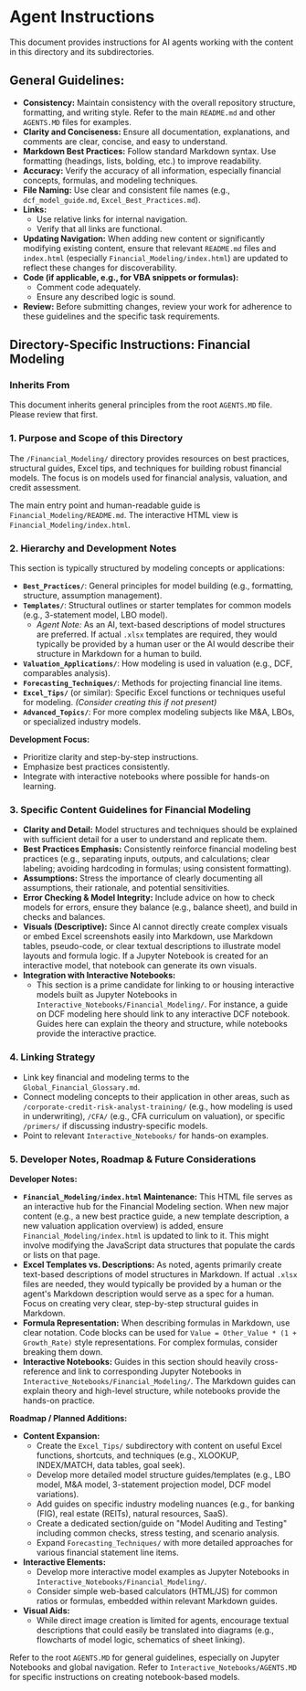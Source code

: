 # Agent Instructions

This document provides instructions for AI agents working with the content in this directory and its subdirectories.

## General Guidelines:

*   **Consistency:** Maintain consistency with the overall repository structure, formatting, and writing style. Refer to the main `README.md` and other `AGENTS.MD` files for examples.
*   **Clarity and Conciseness:** Ensure all documentation, explanations, and comments are clear, concise, and easy to understand.
*   **Markdown Best Practices:** Follow standard Markdown syntax. Use formatting (headings, lists, bolding, etc.) to improve readability.
*   **Accuracy:** Verify the accuracy of all information, especially financial concepts, formulas, and modeling techniques.
*   **File Naming:** Use clear and consistent file names (e.g., `dcf_model_guide.md`, `Excel_Best_Practices.md`).
*   **Links:**
    *   Use relative links for internal navigation.
    *   Verify that all links are functional.
*   **Updating Navigation:** When adding new content or significantly modifying existing content, ensure that relevant `README.md` files and `index.html` (especially `Financial_Modeling/index.html`) are updated to reflect these changes for discoverability.
*   **Code (if applicable, e.g., for VBA snippets or formulas):**
    *   Comment code adequately.
    *   Ensure any described logic is sound.
*   **Review:** Before submitting changes, review your work for adherence to these guidelines and the specific task requirements.

## Directory-Specific Instructions: Financial Modeling

### Inherits From
This document inherits general principles from the root `AGENTS.MD` file. Please review that first.

### 1. Purpose and Scope of this Directory
The `/Financial_Modeling/` directory provides resources on best practices, structural guides, Excel tips, and techniques for building robust financial models. The focus is on models used for financial analysis, valuation, and credit assessment.

The main entry point and human-readable guide is `Financial_Modeling/README.md`.
The interactive HTML view is `Financial_Modeling/index.html`.

### 2. Hierarchy and Development Notes
This section is typically structured by modeling concepts or applications:
*   **`Best_Practices/`**: General principles for model building (e.g., formatting, structure, assumption management).
*   **`Templates/`**: Structural outlines or starter templates for common models (e.g., 3-statement model, LBO model).
    *   *Agent Note:* As an AI, text-based descriptions of model structures are preferred. If actual `.xlsx` templates are required, they would typically be provided by a human user or the AI would describe their structure in Markdown for a human to build.
*   **`Valuation_Applications/`**: How modeling is used in valuation (e.g., DCF, comparables analysis).
*   **`Forecasting_Techniques/`**: Methods for projecting financial line items.
*   **`Excel_Tips/`** (or similar): Specific Excel functions or techniques useful for modeling. *(Consider creating this if not present)*
*   **`Advanced_Topics/`**: For more complex modeling subjects like M&A, LBOs, or specialized industry models.

**Development Focus:**
*   Prioritize clarity and step-by-step instructions.
*   Emphasize best practices consistently.
*   Integrate with interactive notebooks where possible for hands-on learning.

### 3. Specific Content Guidelines for Financial Modeling
*   **Clarity and Detail:** Model structures and techniques should be explained with sufficient detail for a user to understand and replicate them.
*   **Best Practices Emphasis:** Consistently reinforce financial modeling best practices (e.g., separating inputs, outputs, and calculations; clear labeling; avoiding hardcoding in formulas; using consistent formatting).
*   **Assumptions:** Stress the importance of clearly documenting all assumptions, their rationale, and potential sensitivities.
*   **Error Checking & Model Integrity:** Include advice on how to check models for errors, ensure they balance (e.g., balance sheet), and build in checks and balances.
*   **Visuals (Descriptive):** Since AI cannot directly create complex visuals or embed Excel screenshots easily into Markdown, use Markdown tables, pseudo-code, or clear textual descriptions to illustrate model layouts and formula logic. If a Jupyter Notebook is created for an interactive model, that notebook can generate its own visuals.
*   **Integration with Interactive Notebooks:**
    *   This section is a prime candidate for linking to or housing interactive models built as Jupyter Notebooks in `Interactive_Notebooks/Financial_Modeling/`. For instance, a guide on DCF modeling here should link to any interactive DCF notebook. Guides here can explain the theory and structure, while notebooks provide the interactive practice.

### 4. Linking Strategy
*   Link key financial and modeling terms to the `Global_Financial_Glossary.md`.
*   Connect modeling concepts to their application in other areas, such as `/corporate-credit-risk-analyst-training/` (e.g., how modeling is used in underwriting), `/CFA/` (e.g., CFA curriculum on valuation), or specific `/primers/` if discussing industry-specific models.
*   Point to relevant `Interactive_Notebooks/` for hands-on examples.

### 5. Developer Notes, Roadmap & Future Considerations

**Developer Notes:**
*   **`Financial_Modeling/index.html` Maintenance:** This HTML file serves as an interactive hub for the Financial Modeling section. When new major content (e.g., a new best practice guide, a new template description, a new valuation application overview) is added, ensure `Financial_Modeling/index.html` is updated to link to it. This might involve modifying the JavaScript data structures that populate the cards or lists on that page.
*   **Excel Templates vs. Descriptions:** As noted, agents primarily create text-based descriptions of model structures in Markdown. If actual `.xlsx` files are needed, they would typically be provided by a human or the agent's Markdown description would serve as a spec for a human. Focus on creating very clear, step-by-step structural guides in Markdown.
*   **Formula Representation:** When describing formulas in Markdown, use clear notation. Code blocks can be used for `Value = Other_Value * (1 + Growth_Rate)` style representations. For complex formulas, consider breaking them down.
*   **Interactive Notebooks:** Guides in this section should heavily cross-reference and link to corresponding Jupyter Notebooks in `Interactive_Notebooks/Financial_Modeling/`. The Markdown guides can explain theory and high-level structure, while notebooks provide the hands-on practice.

**Roadmap / Planned Additions:**
*   **Content Expansion:**
    *   Create the `Excel_Tips/` subdirectory with content on useful Excel functions, shortcuts, and techniques (e.g., XLOOKUP, INDEX/MATCH, data tables, goal seek).
    *   Develop more detailed model structure guides/templates (e.g., LBO model, M&A model, 3-statement projection model, DCF model variations).
    *   Add guides on specific industry modeling nuances (e.g., for banking (FIG), real estate (REITs), natural resources, SaaS).
    *   Create a dedicated section/guide on "Model Auditing and Testing" including common checks, stress testing, and scenario analysis.
    *   Expand `Forecasting_Techniques/` with more detailed approaches for various financial statement line items.
*   **Interactive Elements:**
    *   Develop more interactive model examples as Jupyter Notebooks in `Interactive_Notebooks/Financial_Modeling/`.
    *   Consider simple web-based calculators (HTML/JS) for common ratios or formulas, embedded within relevant Markdown guides.
*   **Visual Aids:**
    *   While direct image creation is limited for agents, encourage textual descriptions that could easily be translated into diagrams (e.g., flowcharts of model logic, schematics of sheet linking).

Refer to the root `AGENTS.MD` for general guidelines, especially on Jupyter Notebooks and global navigation.
Refer to `Interactive_Notebooks/AGENTS.MD` for specific instructions on creating notebook-based models.

